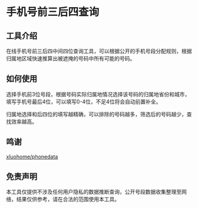 # 手机号前三后四查询

## 工具介绍

在线手机号前三后四中间四位查询工具，可以根据公开的手机号段分配规则，根据归属地区域快速推算出被遮掩的号码中所有可能的号码。

## 如何使用

选择手机前3位号段，根据号码实际归属地情况选择该号码的归属地省份和城市，填写手机号最后4位，可以填写0-4位，不足4位将会自动前置补全。

归属地选择和后四位的填写越精确，可以排除的号码越多，筛选后的号码越少，查找效率越高。

## 鸣谢

[xluohome/phonedata](https://github.com/xluohome/phonedata)

## 免责声明

本工具仅提供不涉及任何用户隐私的数据推断查询，公开号段数据收集整理至网络，结果仅供参考，请在合法的范围使用本工具。